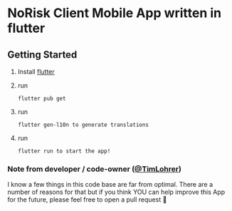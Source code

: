 # NoRisk Client Mobile App written in flutter

## Getting Started

1. Install [flutter](https://flutter.dev/)
  
2. run
   ```
   flutter pub get
   ```
3. run
   ```
   flutter gen-l10n to generate translations
   ```
4. run
   ```
   flutter run to start the app!
   ```
### Note from developer / code-owner ([@TimLohrer](https://github.com/TimLohrer))

I know a few things in this code base are far from optimal.
There are a number of reasons for that but if you think YOU can help improve this App for the future, please feel free to open a pull request 🐙
